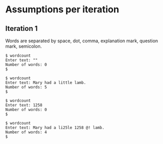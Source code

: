 # Assumptions per iteration

## Iteration 1

Words are separated by space, dot, comma, explanation mark, question mark, semicolon.
```shell
$ wordcount
Enter text: ""
Number of words: 0
$
```

```shell
$ wordcount
Enter text: Mary had a little lamb.
Number of words: 5
$
```

```shell
$ wordcount
Enter text: 1258
Number of words: 0
$
```

```shell
$ wordcount
Enter text: Mary had a li25le 1258 @! lamb. 
Number of words: 4
$
```
